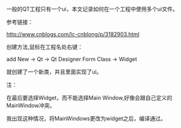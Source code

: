 一般的QT工程只有一个ui，本文记录如何在一个工程中使用多个ui文件。

参考链接：

http://www.cnblogs.com/lc-cnblong/p/3182903.html    
    

创建方法,鼠标在工程名处右键：

add New -> Qt -> Qt Designer Form Class -> Widget

就创建了一个新类，并且里面实现了ui。

注：

在最后要选择Widget，而不能选择Main Window,好像会跟自己定义的MainWindow冲突。

我出现这种情况，将MainWindows更改为widget之后，编译通过。